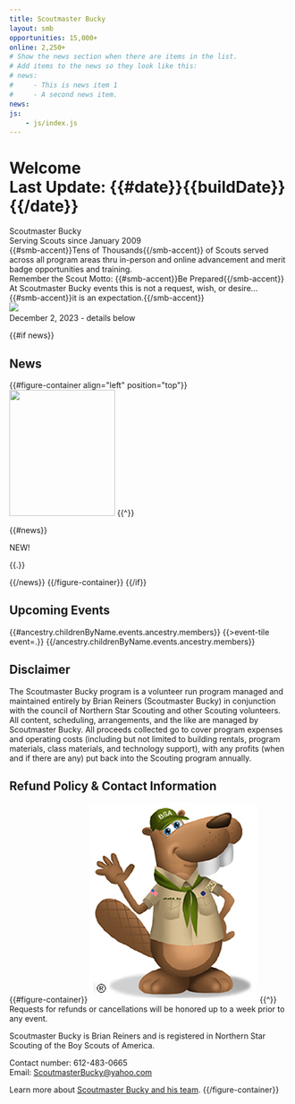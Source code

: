 ```yaml
---
title: Scoutmaster Bucky
layout: smb
opportunities: 15,000+
online: 2,250+
# Show the news section when there are items in the list.
# Add items to the news so they look like this:
# news:
#     - This is news item 1
#     - A second news item.
news:
js:
    - js/index.js
---
```


# <div class="D(f) Jc(spb) Ai(b) Fxd(c)--s"><div>Welcome</div><div class="Fz(0.4em) Fw(n) Tt(n)">Last Update: {{#date}}{{buildDate}}{{/date}}</div></div>

<div class="D(f) Fxd(c)--sm Jc(spa)">
<div>
<div class="C(--themeText) Fw(b) Fz(2em) D(f) Jc(c)">Scoutmaster Bucky</div>
<div class="D(f) Jc(c) Pb(1em)">Serving Scouts since January 2009</div>

<div class="Maw(450px) Ta(c) Mx(a)">{{#smb-accent}}Tens of Thousands{{/smb-accent}} of Scouts served across all program areas thru in-person and online advancement and merit badge opportunities and training.</div>

<div class="Ta(c) Mt(1em)">Remember the Scout Motto: {{#smb-accent}}Be Prepared{{/smb-accent}}</div>

<div class="Ta(c)">At Scoutmaster Bucky events this is not a request, wish, or desire…</div>

<div class="Ta(c)">{{#smb-accent}}it is an expectation.{{/smb-accent}}</div>
</div>
<div class="D(f) Ai(c) Fxd(c) Maw(30%)--l Maw(25%)--_sml">
<a class="D(f) Jc(c)" href="/events/2023-12-02-merit-badge-day.html"><img src="/images/2023iowa.png" class="W(80%)--_sm W(35%)--m W(60%)--s H(a)"></a>
<div class="Pt(0.4em)">December 2, 2023 - details below</div>
</div>
</div>

{{#if news}}

## News

{{#figure-container align="left" position="top"}}
<img src="{{@root.rootPath}}images/bucky-with-newspaper.jpg" class="W(100%) H(a)" width="189" height="225" />
{{^}}

{{#news}}

<div class="D(f)">
<div class="D(f) C(red) Fw(b) Px(8px)">NEW!</div>
<div>

{{.}}

</div>
</div>
{{/news}}
{{/figure-container}}
{{/if}}

## Upcoming Events

<div class="D(f) Fxw(w) Jc(sb) Ai(fs) Ta(in)">
{{#ancestry.childrenByName.events.ancestry.members}}
{{>event-tile event=.}}
{{/ancestry.childrenByName.events.ancestry.members}}
</div>

## Disclaimer

The Scoutmaster Bucky program is a volunteer run program managed and maintained entirely by Brian Reiners (Scoutmaster Bucky) in conjunction with the council of Northern Star Scouting and other Scouting volunteers. All content, scheduling, arrangements, and the like are managed by Scoutmaster Bucky. All proceeds collected go to cover program expenses and operating costs (including but not limited to building rentals, program materials, class materials, and technology support), with any profits (when and if there are any) put back into the Scouting program annually.

## Refund Policy & Contact Information

{{#figure-container}}
<img src="images/bucky-waving.jpg" alt="Bucky Waving" class="W(100%) H(a)"/>
{{^}}
Requests for refunds or cancellations will be honored up to a week prior to any event.

Scoutmaster Bucky is Brian Reiners and is registered in Northern Star Scouting of the Boy Scouts of America.

Contact number: 612-483-0665<br />
Email: <a href="mailto:ScoutmasterBucky@yahoo.com?subject=Home Page Inquiry">ScoutmasterBucky@yahoo.com</a>

Learn more about [Scoutmaster Bucky and his team](/about-us/).
{{/figure-container}}
